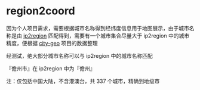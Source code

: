 # region2coord

因为个人项目需求，需要根据城市名称得到经纬度信息用于地图展示，由于城市名称是由 [ip2region](https://github.com/lionsoul2014/ip2region) 匹配得到，需要有一个城市集合尽量大于 ip2region 中的城市精度，便根据 [city-geo](https://github.com/88250/city-geo) 项目的数据整理

经测试，绝大部分城市名称可以与 ip2region 中的城市名称匹配

『儋州市』在 ip2region 中为『儋州』

注：仅包括中国大陆，不含港澳台，共 337 个城市，精确到地级市
